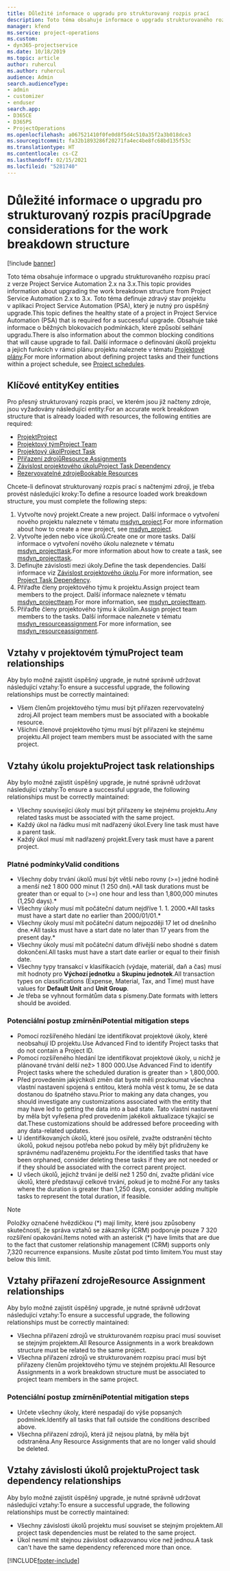```yaml
---
title: Důležité informace o upgradu pro strukturovaný rozpis prací
description: Toto téma obsahuje informace o upgradu strukturovaného rozpisu prací z verze Project Service Automation 2.x na 3.x.
manager: kfend
ms.service: project-operations
ms.custom:
- dyn365-projectservice
ms.date: 10/18/2019
ms.topic: article
author: ruhercul
ms.author: ruhercul
audience: Admin
search.audienceType:
- admin
- customizer
- enduser
search.app:
- D365CE
- D365PS
- ProjectOperations
ms.openlocfilehash: a067521410f0fe0d8f5d4c510a35f2a3b018dce3
ms.sourcegitcommit: fa32b1893286f20271fa4ec4be8fc68bd135f53c
ms.translationtype: HT
ms.contentlocale: cs-CZ
ms.lasthandoff: 02/15/2021
ms.locfileid: "5281740"
---
```

# <a name="upgrade-considerations-for-the-work-breakdown-structure"></a><span data-ttu-id="04e7e-103">Důležité informace o upgradu pro strukturovaný rozpis prací</span><span class="sxs-lookup"><span data-stu-id="04e7e-103">Upgrade considerations for the work breakdown structure</span></span>

[!include [banner](../includes/psa-now-project-operations.md)]

<span data-ttu-id="04e7e-104">Toto téma obsahuje informace o upgradu strukturovaného rozpisu prací z verze Project Service Automation 2.x na 3.x.</span><span class="sxs-lookup"><span data-stu-id="04e7e-104">This topic provides information about upgrading the work breakdown structure from Project Service Automation 2.x to 3.x.</span></span> <span data-ttu-id="04e7e-105">Toto téma definuje zdravý stav projektu v aplikaci Project Service Automation (PSA), který je nutný pro úspěšný upgrade.</span><span class="sxs-lookup"><span data-stu-id="04e7e-105">This topic defines the healthy state of a project in Project Service Automation (PSA) that is required for a successful upgrade.</span></span> <span data-ttu-id="04e7e-106">Obsahuje také informace o běžných blokovacích podmínkách, které způsobí selhání upgradu.</span><span class="sxs-lookup"><span data-stu-id="04e7e-106">There is also information about the common blocking conditions that will cause upgrade to fail.</span></span> <span data-ttu-id="04e7e-107">Další informace o definování úkolů projektu a jejich funkcích v rámci plánu projektu naleznete v tématu [Projektové plány](project-creating.md).</span><span class="sxs-lookup"><span data-stu-id="04e7e-107">For more information about defining project tasks and their functions within a project schedule, see [Project schedules](project-creating.md).</span></span>

## <a name="key-entities"></a><span data-ttu-id="04e7e-108">Klíčové entity</span><span class="sxs-lookup"><span data-stu-id="04e7e-108">Key entities</span></span>
<span data-ttu-id="04e7e-109">Pro přesný strukturovaný rozpis prací, ve kterém jsou již načteny zdroje, jsou vyžadovány následující entity:</span><span class="sxs-lookup"><span data-stu-id="04e7e-109">For an accurate work breakdown structure that is already loaded with resources, the following entities are required:</span></span>

- [<span data-ttu-id="04e7e-110">Projekt</span><span class="sxs-lookup"><span data-stu-id="04e7e-110">Project</span></span>](https://docs.microsoft.com/dynamics365/customerengagement/on-premises/developer/entities/msdyn_project)
- [<span data-ttu-id="04e7e-111">Projektový tým</span><span class="sxs-lookup"><span data-stu-id="04e7e-111">Project Team</span></span>](https://docs.microsoft.com/dynamics365/customerengagement/on-premises/developer/entities/msdyn_projectteam)
- [<span data-ttu-id="04e7e-112">Projektový úkol</span><span class="sxs-lookup"><span data-stu-id="04e7e-112">Project Task</span></span>](https://docs.microsoft.com/dynamics365/customerengagement/on-premises/developer/entities/msdyn_projecttask)
- [<span data-ttu-id="04e7e-113">Přiřazení zdrojů</span><span class="sxs-lookup"><span data-stu-id="04e7e-113">Resource Assignments</span></span>](https://docs.microsoft.com/dynamics365/customerengagement/on-premises/developer/entities/msdyn_resourceassignment)
- [<span data-ttu-id="04e7e-114">Závislost projektového úkolu</span><span class="sxs-lookup"><span data-stu-id="04e7e-114">Project Task Dependency</span></span>](https://docs.microsoft.com/dynamics365/customerengagement/on-premises/developer/entities/msdyn_projecttaskdependency)
- [<span data-ttu-id="04e7e-115">Rezervovatelné zdroje</span><span class="sxs-lookup"><span data-stu-id="04e7e-115">Bookable Resources</span></span>](https://docs.microsoft.com/dynamics365/customerengagement/on-premises/developer/entities/bookableresource)

<span data-ttu-id="04e7e-116">Chcete-li definovat strukturovaný rozpis prací s načtenými zdroji, je třeba provést následující kroky:</span><span class="sxs-lookup"><span data-stu-id="04e7e-116">To define a resource loaded work breakdown structure, you must complete the following steps:</span></span>

1. <span data-ttu-id="04e7e-117">Vytvořte nový projekt.</span><span class="sxs-lookup"><span data-stu-id="04e7e-117">Create a new project.</span></span> <span data-ttu-id="04e7e-118">Další informace o vytvoření nového projektu naleznete v tématu [msdyn_project](https://docs.microsoft.com/dynamics365/customerengagement/on-premises/developer/entities/msdyn_project).</span><span class="sxs-lookup"><span data-stu-id="04e7e-118">For more information about how to create a new project, see [msdyn_project](https://docs.microsoft.com/dynamics365/customerengagement/on-premises/developer/entities/msdyn_project).</span></span>
2. <span data-ttu-id="04e7e-119">Vytvořte jeden nebo více úkolů.</span><span class="sxs-lookup"><span data-stu-id="04e7e-119">Create one or more tasks.</span></span> <span data-ttu-id="04e7e-120">Další informace o vytvoření nového úkolu naleznete v tématu [msdyn_projecttask](https://docs.microsoft.com/dynamics365/customerengagement/on-premises/developer/entities/msdyn_projecttask).</span><span class="sxs-lookup"><span data-stu-id="04e7e-120">For more information about how to create a task, see [msdyn_projecttask](https://docs.microsoft.com/dynamics365/customerengagement/on-premises/developer/entities/msdyn_projecttask).</span></span>
3. <span data-ttu-id="04e7e-121">Definujte závislosti mezi úkoly.</span><span class="sxs-lookup"><span data-stu-id="04e7e-121">Define the task dependencies.</span></span> <span data-ttu-id="04e7e-122">Další informace viz [Závislost projektového úkolu](https://docs.microsoft.com/dynamics365/customerengagement/on-premises/developer/entities/msdyn_projecttaskdependency).</span><span class="sxs-lookup"><span data-stu-id="04e7e-122">For more information, see [Project Task Dependency](https://docs.microsoft.com/dynamics365/customerengagement/on-premises/developer/entities/msdyn_projecttaskdependency).</span></span>
4. <span data-ttu-id="04e7e-123">Přiřaďte členy projektového týmu k projektu.</span><span class="sxs-lookup"><span data-stu-id="04e7e-123">Assign project team members to the project.</span></span> <span data-ttu-id="04e7e-124">Další informace naleznete v tématu [msdyn_projectteam](https://docs.microsoft.com/dynamics365/customerengagement/on-premises/developer/entities/msdyn_projectteam).</span><span class="sxs-lookup"><span data-stu-id="04e7e-124">For more information, see [msdyn_projectteam](https://docs.microsoft.com/dynamics365/customerengagement/on-premises/developer/entities/msdyn_projectteam).</span></span>
5. <span data-ttu-id="04e7e-125">Přiřaďte členy projektového týmu k úkolům.</span><span class="sxs-lookup"><span data-stu-id="04e7e-125">Assign project team members to the tasks.</span></span> <span data-ttu-id="04e7e-126">Další informace naleznete v tématu [msdyn_resourceassignment](https://docs.microsoft.com/dynamics365/customerengagement/on-premises/developer/entities/msdyn_resourceassignment).</span><span class="sxs-lookup"><span data-stu-id="04e7e-126">For more information, see [msdyn_resourceassignment](https://docs.microsoft.com/dynamics365/customerengagement/on-premises/developer/entities/msdyn_resourceassignment).</span></span>

## <a name="project-team-relationships"></a><span data-ttu-id="04e7e-127">Vztahy v projektovém týmu</span><span class="sxs-lookup"><span data-stu-id="04e7e-127">Project team relationships</span></span>

<span data-ttu-id="04e7e-128">Aby bylo možné zajistit úspěšný upgrade, je nutné správně udržovat následující vztahy:</span><span class="sxs-lookup"><span data-stu-id="04e7e-128">To ensure a successful upgrade, the following relationships must be correctly maintained:</span></span>
- <span data-ttu-id="04e7e-129">Všem členům projektového týmu musí být přiřazen rezervovatelný zdroj.</span><span class="sxs-lookup"><span data-stu-id="04e7e-129">All project team members must be associated with a bookable resource.</span></span>
- <span data-ttu-id="04e7e-130">Všichni členové projektového týmu musí být přiřazeni ke stejnému projektu.</span><span class="sxs-lookup"><span data-stu-id="04e7e-130">All project team members must be associated with the same project.</span></span> 

## <a name="project-task-relationships"></a><span data-ttu-id="04e7e-131">Vztahy úkolu projektu</span><span class="sxs-lookup"><span data-stu-id="04e7e-131">Project task relationships</span></span>
<span data-ttu-id="04e7e-132">Aby bylo možné zajistit úspěšný upgrade, je nutné správně udržovat následující vztahy:</span><span class="sxs-lookup"><span data-stu-id="04e7e-132">To ensure a successful upgrade, the following relationships must be correctly maintained:</span></span>

- <span data-ttu-id="04e7e-133">Všechny související úkoly musí být přiřazeny ke stejnému projektu.</span><span class="sxs-lookup"><span data-stu-id="04e7e-133">Any related tasks must be associated with the same project.</span></span>
- <span data-ttu-id="04e7e-134">Každý úkol na řádku musí mít nadřazený úkol.</span><span class="sxs-lookup"><span data-stu-id="04e7e-134">Every line task must have a parent task.</span></span>
- <span data-ttu-id="04e7e-135">Každý úkol musí mít nadřazený projekt.</span><span class="sxs-lookup"><span data-stu-id="04e7e-135">Every task must have a parent project.</span></span>

### <a name="valid-conditions"></a><span data-ttu-id="04e7e-136">Platné podmínky</span><span class="sxs-lookup"><span data-stu-id="04e7e-136">Valid conditions</span></span>

- <span data-ttu-id="04e7e-137">Všechny doby trvání úkolů musí být větší nebo rovny (>=) jedné hodině a menší než 1 800 000 minut (1 250 dní).\*</span><span class="sxs-lookup"><span data-stu-id="04e7e-137">All task durations must be greater than or equal to (>=) one hour and less than 1,800,000 minutes (1,250 days).\*</span></span>
- <span data-ttu-id="04e7e-138">Všechny úkoly musí mít počáteční datum nejdříve 1. 1. 2000.\*</span><span class="sxs-lookup"><span data-stu-id="04e7e-138">All tasks must have a start date no earlier than 2000/01/01.\*</span></span>
- <span data-ttu-id="04e7e-139">Všechny úkoly musí mít počáteční datum nejpozději 17 let od dnešního dne.\*</span><span class="sxs-lookup"><span data-stu-id="04e7e-139">All tasks must have a start date no later than 17 years from the present day.\*</span></span>
- <span data-ttu-id="04e7e-140">Všechny úkoly musí mít počáteční datum dřívější nebo shodné s datem dokončení.</span><span class="sxs-lookup"><span data-stu-id="04e7e-140">All tasks must have a start date earlier or equal to their finish date.</span></span>
- <span data-ttu-id="04e7e-141">Všechny typy transakcí v klasifikacích (výdaje, materiál, daň a čas) musí mít hodnoty pro **Výchozí jednotku** a **Skupinu jednotek**.</span><span class="sxs-lookup"><span data-stu-id="04e7e-141">All transaction types on classifications (Expense, Material, Tax, and Time) must have values for **Default Unit** and **Unit Group**.</span></span>
- <span data-ttu-id="04e7e-142">Je třeba se vyhnout formátům data s písmeny.</span><span class="sxs-lookup"><span data-stu-id="04e7e-142">Date formats with letters should be avoided.</span></span>

### <a name="potential-mitigation-steps"></a><span data-ttu-id="04e7e-143">Potenciální postup zmírnění</span><span class="sxs-lookup"><span data-stu-id="04e7e-143">Potential mitigation steps</span></span>
- <span data-ttu-id="04e7e-144">Pomocí rozšířeného hledání lze identifikovat projektové úkoly, které neobsahují ID projektu.</span><span class="sxs-lookup"><span data-stu-id="04e7e-144">Use Advanced Find to identify Project tasks that do not contain a Project ID.</span></span>
- <span data-ttu-id="04e7e-145">Pomocí rozšířeného hledání lze identifikovat projektové úkoly, u nichž je plánované trvání delší než> 1 800 000.</span><span class="sxs-lookup"><span data-stu-id="04e7e-145">Use Advanced Find to identify Project tasks where the scheduled duration is greater than > 1,800,000.</span></span>
- <span data-ttu-id="04e7e-146">Před provedením jakýchkoli změn dat byste měli prozkoumat všechna vlastní nastavení spojená s entitou, která mohla vést k tomu, že se data dostanou do špatného stavu.</span><span class="sxs-lookup"><span data-stu-id="04e7e-146">Prior to making any data changes, you should investigate any customizations associated with the entity that may have led to getting the data into a bad state.</span></span> <span data-ttu-id="04e7e-147">Tato vlastní nastavení by měla být vyřešena před provedením jakékoli aktualizace týkající se dat.</span><span class="sxs-lookup"><span data-stu-id="04e7e-147">These customizations should be addressed before proceeding with any data-related updates.</span></span>
- <span data-ttu-id="04e7e-148">U identifikovaných úkolů, které jsou osiřelé, zvažte odstranění těchto úkolů, pokud nejsou potřeba nebo pokud by měly být přidruženy ke správnému nadřazenému projektu.</span><span class="sxs-lookup"><span data-stu-id="04e7e-148">For the identified tasks that have been orphaned, consider deleting these tasks if they are not needed or if they should be associated with the correct parent project.</span></span>
- <span data-ttu-id="04e7e-149">U všech úkolů, jejichž trvání je delší než 1 250 dní, zvažte přidání více úkolů, které představují celkové trvání, pokud je to možné.</span><span class="sxs-lookup"><span data-stu-id="04e7e-149">For any tasks where the duration is greater than 1,250 days, consider adding multiple tasks to represent the total duration, if feasible.</span></span>

> [!NOTE]
> <span data-ttu-id="04e7e-150">Položky označené hvězdičkou (\*) mají limity, které jsou způsobeny skutečností, že správa vztahů se zákazníky (CRM) podporuje pouze 7 320 rozšíření opakování.</span><span class="sxs-lookup"><span data-stu-id="04e7e-150">Items noted with an asterisk (\*) have limits that are due to the fact that customer relationship management (CRM) supports only 7,320 recurrence expansions.</span></span> <span data-ttu-id="04e7e-151">Musíte zůstat pod tímto limitem.</span><span class="sxs-lookup"><span data-stu-id="04e7e-151">You must stay below this limit.</span></span>

## <a name="resource-assignment-relationships"></a><span data-ttu-id="04e7e-152">Vztahy přiřazení zdroje</span><span class="sxs-lookup"><span data-stu-id="04e7e-152">Resource Assignment relationships</span></span>
<span data-ttu-id="04e7e-153">Aby bylo možné zajistit úspěšný upgrade, je nutné správně udržovat následující vztahy:</span><span class="sxs-lookup"><span data-stu-id="04e7e-153">To ensure a successful upgrade, the following relationships must be correctly maintained:</span></span>

- <span data-ttu-id="04e7e-154">Všechna přiřazení zdrojů ve strukturovaném rozpisu prací musí souviset se stejným projektem.</span><span class="sxs-lookup"><span data-stu-id="04e7e-154">All Resource Assignments in a work breakdown structure must be related to the same project.</span></span>
- <span data-ttu-id="04e7e-155">Všechna přiřazení zdrojů ve strukturovaném rozpisu prací musí být přiřazeny členům projektového týmu ve stejném projektu.</span><span class="sxs-lookup"><span data-stu-id="04e7e-155">All Resource Assignments in a work breakdown structure must be associated to project team members in the same project.</span></span>

### <a name="potential-mitigation-steps"></a><span data-ttu-id="04e7e-156">Potenciální postup zmírnění</span><span class="sxs-lookup"><span data-stu-id="04e7e-156">Potential mitigation steps</span></span>
- <span data-ttu-id="04e7e-157">Určete všechny úkoly, které nespadají do výše popsaných podmínek.</span><span class="sxs-lookup"><span data-stu-id="04e7e-157">Identify all tasks that fall outside the conditions described above.</span></span>  
- <span data-ttu-id="04e7e-158">Všechna přiřazení zdrojů, která již nejsou platná, by měla být odstraněna.</span><span class="sxs-lookup"><span data-stu-id="04e7e-158">Any Resource Assignments that are no longer valid should be deleted.</span></span>

## <a name="project-task-dependency-relationships"></a><span data-ttu-id="04e7e-159">Vztahy závislosti úkolů projektu</span><span class="sxs-lookup"><span data-stu-id="04e7e-159">Project task dependency relationships</span></span>
<span data-ttu-id="04e7e-160">Aby bylo možné zajistit úspěšný upgrade, je nutné správně udržovat následující vztahy:</span><span class="sxs-lookup"><span data-stu-id="04e7e-160">To ensure a successful upgrade, the following relationships must be correctly maintained:</span></span>

- <span data-ttu-id="04e7e-161">Všechny závislosti úkolů projektu musí souviset se stejným projektem.</span><span class="sxs-lookup"><span data-stu-id="04e7e-161">All project task dependencies must be related to the same project.</span></span>
- <span data-ttu-id="04e7e-162">Úkol nesmí mít stejnou závislost odkazovanou více než jednou.</span><span class="sxs-lookup"><span data-stu-id="04e7e-162">A task can't have the same dependency referenced more than once.</span></span>


[!INCLUDE[footer-include](../includes/footer-banner.md)]